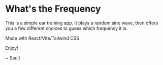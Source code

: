 # What's the Frequency

This is a simple ear training app. It plays a random sine wave, then offers you a few different choices to guess which frequency it is.

Made with React/Vite/Tailwind CSS

Enjoy!

~ Sault
